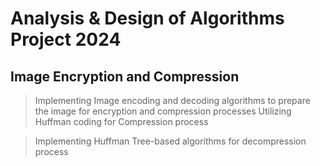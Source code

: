 # Analysis & Design of Algorithms Project 2024 
## Image Encryption and Compression
 
> Implementing Image encoding and decoding algorithms to prepare the image for encryption and compression processes
  Utilizing Huffman coding for Compression process 

> Implementing Huffman Tree-based algorithms for decompression process

